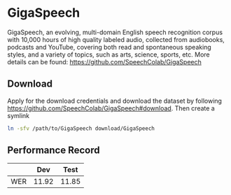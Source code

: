 # GigaSpeech
GigaSpeech, an evolving, multi-domain English
speech recognition corpus with 10,000 hours of high quality labeled
audio, collected from audiobooks, podcasts
and YouTube, covering both read and spontaneous speaking styles,
and a variety of topics, such as arts, science, sports, etc. More details can be found: https://github.com/SpeechColab/GigaSpeech

## Download

Apply for the download credentials and download the dataset by following https://github.com/SpeechColab/GigaSpeech#download. Then create a symlink
```bash
ln -sfv /path/to/GigaSpeech download/GigaSpeech
```

## Performance Record
| |Dev|Test|
|---|---|---|
|WER |11.92|11.85|
